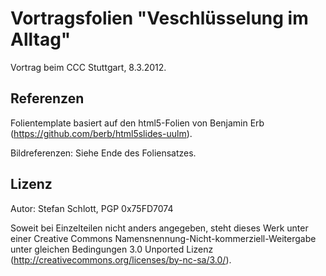 Vortragsfolien "Veschlüsselung im Alltag"
=========================================

Vortrag beim CCC Stuttgart, 8.3.2012.


Referenzen
----------

Folientemplate basiert auf den html5-Folien von Benjamin Erb (https://github.com/berb/html5slides-uulm).

Bildreferenzen: Siehe Ende des Foliensatzes.


Lizenz
------

Autor: Stefan Schlott, PGP 0x75FD7074

Soweit bei Einzelteilen nicht anders angegeben, steht dieses Werk unter einer Creative Commons Namensnennung-Nicht-kommerziell-Weitergabe unter gleichen Bedingungen 3.0 Unported Lizenz (http://creativecommons.org/licenses/by-nc-sa/3.0/).

